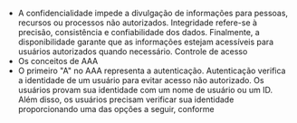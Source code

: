 - A confidencialidade impede a divulgação de informações para pessoas, recursos ou processos não autorizados. Integridade refere-se à precisão, consistência e confiabilidade dos dados. Finalmente, a disponibilidade garante que as informações estejam acessíveis para usuários autorizados quando necessário.
Controle de acesso 
 - Os conceitos de AAA
 - O primeiro "A" no AAA representa a autenticação. Autenticação verifica a identidade de um usuário para evitar acesso não autorizado. Os usuários provam sua identidade com um nome de usuário ou um ID. Além disso, os usuários precisam verificar sua identidade proporcionando uma das opções a seguir, conforme
